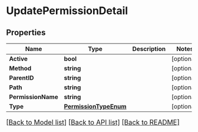 # UpdatePermissionDetail

## Properties

Name | Type | Description | Notes
------------ | ------------- | ------------- | -------------
**Active** | **bool** |  | [optional] 
**Method** | **string** |  | [optional] 
**ParentID** | **string** |  | [optional] 
**Path** | **string** |  | [optional] 
**PermissionName** | **string** |  | [optional] 
**Type** | [**PermissionTypeEnum**](PermissionTypeEnum.md) |  | [optional] 

[[Back to Model list]](../README.md#documentation-for-models) [[Back to API list]](../README.md#documentation-for-api-endpoints) [[Back to README]](../README.md)

<style>
     p, ul, ol, li { font-size: 18px !important;}
</style>


